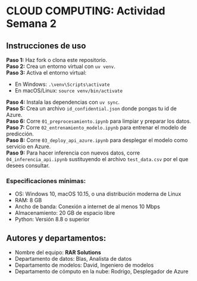 # CLOUD COMPUTING: Actividad Semana 2

## Instrucciones de uso

**Paso 1:** Haz fork o clona este repositorio.  
**Paso 2:** Crea un entorno virtual con `uv venv`.  
**Paso 3:** Activa el entorno virtual:  
- En Windows: `.\venv\Scripts\activate`  
- En macOS/Linux: `source venv/bin/activate`  

**Paso 4:** Instala las dependencias con `uv sync`.  
**Paso 5:** Crea un archivo `id_confidential.json` donde pongas tu id de Azure.  
**Paso 6:** Corre `01_preprocesamiento.ipynb` para limpiar y preparar los datos.  
**Paso 7:** Corre `02_entrenamiento_modelo.ipynb` para entrenar el modelo de predicción.  
**Paso 8:** Corre `03_deploy_api_azure.ipynb` para desplegar el modelo como servicio en Azure.  
**Paso 9:** Para hacer inferencia con nuevos datos, corre `04_inferencia_api.ipynb` sustituyendo el archivo `test_data.csv` por el que desees consultar.

### Especificaciones mínimas:
- OS: Windows 10, macOS 10.15, o una distribución moderna de Linux
- RAM: 8 GB
- Ancho de banda: Conexión a internet de al menos 10 Mbps
- Almacenamiento: 20 GB de espacio libre
- Python: Versión 8.8 o superior

## Autores y departamentos:
- Nombre del equipo: **RAR Solutions**
- Departamento de datos: Blas, Analista de datos
- Departamento de modelos: David, Ingeniero de modelos
- Departamento de cómputo en la nube: Rodrigo, Desplegador de Azure